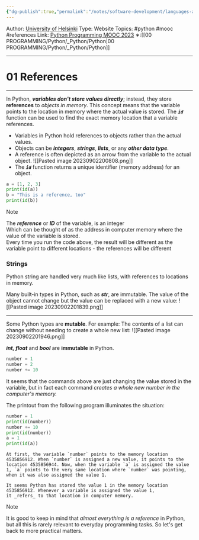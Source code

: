 ```yaml
---
{"dg-publish":true,"permalink":"/notes/software-development/languages-and-frameworks/python/0-python-programming-mooc/introduction/part-5/02-references/01-references/","created":"2025-07-13T15:25:01.145+08:00"}
---
```


Author: [University of Helsinki](https://programming-23.mooc.fi/)
Type: Website
Topics: #python #mooc #references
Link: [Python Programming MOOC 2023](https://programming-23.mooc.fi/)
∗:[[00 PROGRAMMING/Python/_Python/Python\|00 PROGRAMMING/Python/_Python/Python]] 

---
# 01 References

--- 
In Python, ___variables don't store values directly___; instead, they store __references__ to _objects in memory_. 
This concept means that the variable points to the location in memory where the actual value is stored. 
The ___`id`___ function can be used to find the exact memory location that a variable references.


- Variables in Python hold references to objects rather than the actual values.
- Objects can be ___integers___, ___strings___, ___lists___, or any ___other data type___.
- A reference is often depicted as an arrow from the variable to the actual object.
	![[Pasted image 20230902200808.png]]
- The ___`id`___ function returns a unique identifier (memory address) for an object.
```python
a = [1, 2, 3]
print(id(a))
b = "This is a reference, too"
print(id(b))
```

> [!NOTE]
> The ___reference___ or ___ID___ of the variable, is an integer <br>
Which can be thought of as the address in computer memory where the value of the variable is stored. <br>
Every time you run the code above, the result will be different as the variable point to different locations - the references will be different


### Strings
Python string are handled very much like lists, with references to locations in memory.

Many built-in types in Python, such as ___str___, are immutable.
The value of the object cannot change but the value can be replaced with a new value:
![[Pasted image 20230902201839.png]]

---
Some Python types are __mutable__. 
	 For example: The contents of a list can change without needing to create a whole new list:
	 ![[Pasted image 20230902201946.png]]

___int, float___ and ___bool___ are __immutable__ in Python.
```python
number = 1
number = 2
number += 10
```

It seems that the commands above are just changing the value stored in the variable, but in fact each command _creates a whole new number in the computer's memory._

The printout from the following program illuminates the situation:
```python
number = 1
print(id(number))
number += 10
print(id(number))
a = 1
print(id(a))
```
	At first, the variable `number` points to the memory location 4535856912. When `number` is assigned a new value, it points to the location 4535856944. Now, when the variable `a` is assigned the value 1, `a` points to the very same location where `number` was pointing, when it was also assigned the value 1.

	It seems Python has stored the value 1 in the memory location 4535856912. Whenever a variable is assigned the value 1, it _refers_ to that location in computer memory.



> [!NOTE]
> It is good to keep in mind that _almost everything is a reference_ in Python, but all this is rarely relevant to everyday programming tasks. So let's get back to more practical matters.

